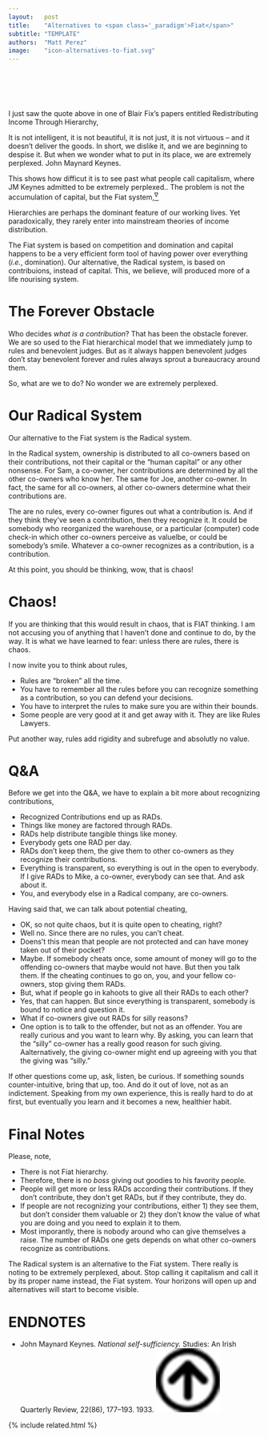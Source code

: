```yaml
---
layout:   post
title:    "Alternatives to <span class='_paradigm'>Fiat</span>"
subtitle: "TEMPLATE"
authors:  "Matt Perez"
image:    "icon-alternatives-to-fiat.svg"
---
```


<div style="display:none;">
 <p><span class="_quotespan">&hellip; we are extremely perplexed.</span></p>
</div>

<h1>&nbsp;</h1>
 <p>I just saw the quote above in one of Blair Fix&rsquo;s papers entitled <span class="_quotespan">Redistributing Income Through Hierarchy,</span></p>
  <div class="_citation">
   <span class="_quotespan">It is not intelligent, it is not beautiful, it is not just, it is not virtuous &ndash; and it doesn’t deliver the goods. In short, we dislike it, and we are beginning to despise it. But when we wonder what to put in its place, we are extremely perplexed.</span>
   <span id="_signature">John Maynard Keynes.</span>
  </div>
  <p>This shows how difficut it is to see past what people call capitalism, where JM Keynes admitted to be <span class="_quotespan">extremely perplexed.</span>. The problem is not the accumulation of capital, but the <span class="_paradigm">Fiat</span> system,<a href="#en01"><sup id="bm01">&nabla;&hairsp;</sup></a></p>
   <div class="_citation">
    <span class="_quotespan">Hierarchies are perhaps the dominant feature of our working lives. Yet paradoxically, they rarely enter into mainstream theories of income distribution.</span>
   </div>
 <p>The <span class="_paradigm">Fiat</span> system is based on competition and domination and capital happens to be a very efficient form tool of having power over everything (<em>i.e.</em>, domination). Our alternative, the <span class="_paradigm">Radical</span> system, is based on contribuions, instead of capital. This, we believe, will produced more of a life nourising system.</p>

<h1>The Forever Obstacle</h1>
 <p>Who decides <em>what is a contribution</em>? That has been the obstacle forever. We are so used to the <span class="_paradigm">Fiat</span> hierarchical model that we immediately jump to rules and benevolent judges. But as it always happen benevolent judges don&rsquo;t stay benevolent forever and rules always sprout a bureaucracy around them.</p>
 <p>So, what are we to do? No wonder we are <span class="_quotespan">extremely perplexed.</span></p>

<h1>Our <span class="_paradigm">Radical</span> System</h1>
 <p>Our alternative to the <span class="_paradigm">Fiat</span> system is the <span class="_paradigm">Radical</span> system.</p>
 <p>In the <span class="_paradigm">Radical</span> system, ownership is distributed to all co-owners based on their contributions, not their capital or the &ldquo;human capital&rdquo; or any other nonsense. For Sam, a co-owner, her contributions are determined by all the other co-owners who know her. The same for Joe, another co-owner. In fact, the same for all co-owners, al other co-owners determine what their contributions are.</p>
 <p>The are no rules, every co-owner figures out what a contribution is. And if they think they've seen a contribution, then they recognize it. It could be somebody who reorganized the warehouse, or a particular (computer) code check-in which other co-owners perceive as valuelbe, or could be somebody&rsquo;s smile. Whatever a co-owner recognizes as a contribution, is a contribution.</p>
 <p>At this point, you should be thinking, <span class="_quotespan">wow, that is chaos!</span></p>

<h1>Chaos!</h1>
 <p>If you are thinking that this would result in chaos, that is FIAT thinking. I am not accusing you of anything that I haven&rsquo;t done and continue to do, by the way. It is what we have learned to fear: unless there are rules, there is chaos.</p>
 <p>I now invite you to think about rules,</p>
  <ul>
   <li>Rules are &ldquo;broken&rdquo; all the time.</li>
   <li>You have to remember all the rules before you can recognize something as a contribution, so you can defend your decisions.</li>
   <li>You have to interpret the rules to make sure you are within their bounds.</li>
   <li>Some people are very good at it and get away with it. They are like Rules Lawyers.</li>
  </ul>
 <p>Put another way, rules add rigidity and subrefuge and absolutly no value.</p>

<h1>Q&A</h1>
 <p>Before we get into the Q&A, we have to explain a bit more about recognizing contributions,</p>
  <ul>
   <li>Recognized Contributions end up as <span class="_paradigm">RAD</span>s.</li>
   <li>Things like money are factored through <span class="_paradigm">RAD</span>s.</li>
   <li><span class="_paradigm">RAD</span>s help distribute tangible things like money.</li>
   <li>Everybody gets one <span class="_paradigm">RAD</span> per day.</li>
   <li><span class="_paradigm">RAD</span>s don&rsquo;t keep them, the give them to other co-owners as they recognize their contributions.</li>
   <li>Everything is transparent, so everything is out in the open to everybody. If I give <span class="_paradigm">RAD</span>s to Mike, a co-owner, everybody can see that. And ask about it.</li>
   <li>You, and everybody else in a <span class="_paradigm">Radical</span> company, are co-owners.</li>
  </ul>
 <p>Having said that, we can talk about potential cheating,</p>
  <ul>
   <li class="_q">OK, so not quite chaos, but it is quite open to cheating, right?</li>
   <li class="_a">Well no. Since there are no rules, you can&rsquo;t cheat.</li>
   <li class="_q">Doens&rsquo;t this mean that people are not protected and can have money taken out of their pocket?</li>
   <li class="_a">Maybe. If somebody cheats once, some amount of money will go to the offending co-owners that maybe would not have. But then you talk them. If the cheating continues to go on, you, and your fellow co-owners, stop giving them <span class="_paradigm">RAD</span>s.</li>
   <li class="_q">But, what if people go in kahoots to give all their <span class="_paradigm">RAD</span>s to each other?</li>
   <li class="_a">Yes, that can happen. But since everything is transparent, somebody is bound to notice and question it.</li>
   <li class="_q">What if co-owners give out <span class="_paradigm">RAD</span>s for silly reasons?</li>
   <li class="_a">One option is to talk to the offender, but not as an offender. You are really curious and you want to learn why. By asking, you can learn that the &ldquo;silly&rdquo; co-owner has a really good reason for such giving. Aalternatively, the giving co-owner might end up agreeing with you that the giving was &ldquo;silly.&rdquo;</li>
  </ul>
 <p>If other questions come up, ask, listen, be curious. If something sounds counter-intuitive, bring that up, too. And do it out of love, not as an indictement. Speaking from my own experience, this is really hard to do at first, but eventually you learn and it becomes a new, healthier habit.</p>

<h1>Final Notes</h1>
 <p>Please, note,</p>
  <ul>
   <li>There is not <span class="_paradigm">Fiat</span> hierarchy.</li>
   <li>Therefore, there is no <em>boss</em> giving out goodies to his favority people.</li>
   <li>People will get more or less <span class="_paradigm">RAD</span>s according their contributions. If they don&rsquo;t contribute, they don't get <span class="_paradigm">RAD</span>s, but if they contribute, they do.</li>
   <li>If people are not recognizing your contributions, either 1) they see them, but don&rsquo;t consider them valuable or 2) they don&rsquo;t know the value of what you are doing and you need to explain it to them.</li>
   <li>Most imporantly, there is nobody around who can give themselves a raise. The number of <span class="_paradigm">RAD</span>s one gets depends on what other co-owners recognize as contributions.</li>
  </ul>
 <p>The <span class="_paradigm">Radical</span> system is an alternative to the <span class="_paradigm">Fiat</span> system. There really is noting to be <span class="_quotespan">extremely perplexed,</span> about. Stop calling it capitalism and call it by its proper name instead, the <span class="_paradigm">Fiat</span> system. Your horizons will open up and alternatives will start to become visible.</p>

<h1 class="_section">ENDNOTES</h1>
 <ul>
  <li id="en01">
   <p class="_list-item">
    John Maynard Keynes.
    <em>National self-sufficiency.</em>
    Studies: An Irish Quarterly Review, 22(86), 177–193.
    1933.
    <a class="_uparrow" href="#bm01"><img src="/assets/img/arrow-up-icon.png"></a>
   </p>
  </li>
 </ul>

{% include related.html %}
